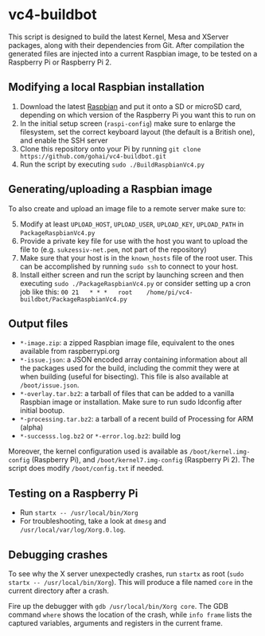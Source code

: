 # vc4-buildbot

This script is designed to build the latest Kernel, Mesa and XServer packages, along with their dependencies from Git. After compilation the generated files are injected into a current Raspbian image, to be tested on a Raspberry Pi or Raspberry Pi 2.

## Modifying a local Raspbian installation

1. Download the latest [Raspbian](http://downloads.raspberrypi.org/raspbian_latest) and put it onto a SD or microSD card, depending on which version of the Raspberry Pi you want this to run on
2. In the initial setup screen (`raspi-config`) make sure to enlarge the filesystem, set the correct keyboard layout (the default is a British one), and enable the SSH server
3. Clone this repository onto your Pi by running `git clone https://github.com/gohai/vc4-buildbot.git`
4. Run the script by executing `sudo ./BuildRaspbianVc4.py`

## Generating/uploading a Raspbian image

To also create and upload an image file to a remote server make sure to:

5. Modify at least `UPLOAD_HOST`, `UPLOAD_USER`, `UPLOAD_KEY`, `UPLOAD_PATH` in `PackageRaspbianVc4.py`
6. Provide a private key file for use with the host you want to upload the file to (e.g. `sukzessiv-net.pem`, not part of the repository)
7. Make sure that your host is in the `known_hosts` file of the root user. This can be accomplished by running `sudo ssh` to connect to your host.
8. Install either screen and run the script by launching screen and then executing `sudo ./PackageRaspbianVc4.py` or consider setting up a cron job like this:
`00 21   * * *   root    /home/pi/vc4-buildbot/PackageRaspbianVc4.py`

## Output files

* `*-image.zip`: a zipped Raspbian image file, equivalent to the ones available from raspberrypi.org
* `*-issue.json`: a JSON encoded array containing information about all the packages used for the build, including the commit they were at when building (useful for bisecting). This file is also available at `/boot/issue.json`.
* `*-overlay.tar.bz2`: a tarball of files that can be added to a vanilla Raspbian image or installation. Make sure to run sudo ldconfig after initial bootup.
* `*-processing.tar.bz2`: a tarball of a recent build of Processing for ARM (alpha)
* `*-successs.log.bz2` or `*-error.log.bz2`: build log

Moreover, the kernel configuration used is available as `/boot/kernel.img-config` (Raspberry Pi), and `/boot/kernel7.img-config` (Raspberry Pi 2). The script does modify `/boot/config.txt` if needed.

## Testing on a Raspberry Pi

* Run `startx -- /usr/local/bin/Xorg`
* For troubleshooting, take a look at `dmesg` and `/usr/local/var/log/Xorg.0.log`.

## Debugging crashes

To see why the X server unexpectedly crashes, run `startx` as root (`sudo startx -- /usr/local/bin/Xorg`). This will produce a file named `core` in the current directory after a crash.

Fire up the debugger with `gdb /usr/local/bin/Xorg core`. The GDB command `where` shows the location of the crash, while `info frame` lists the captured variables, arguments and registers in the current frame.
